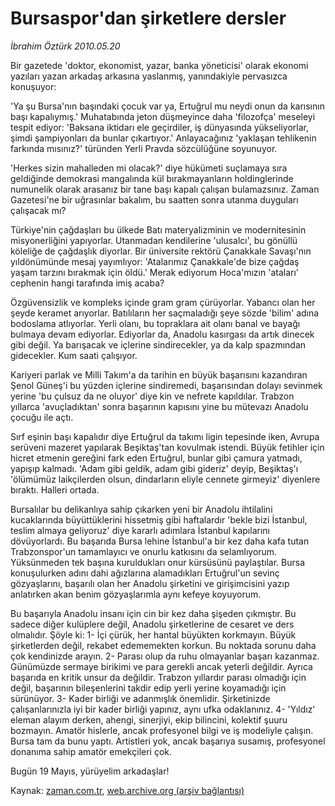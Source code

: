 # Bursaspor'dan şirketlere dersler

*İbrahim Öztürk 2010.05.20*

<td class="columnist-detail">
<p>Bir gazetede 'doktor, ekonomist, yazar, banka yöneticisi' olarak ekonomi yazıları yazan arkadaş arkasına yaslanmış, yanındakiyle pervasızca konuşuyor:</p>
<p>
<div id="haberMetinDiv">
<p> 'Ya şu Bursa'nın başındaki çocuk var ya, Ertuğrul mu neydi onun da karısının başı kapalıymış.' Muhatabında jeton düşmeyince daha 'filozofça' meseleyi tespit ediyor: 'Baksana iktidarı ele geçirdiler, iş dünyasında yükseliyorlar, şimdi şampiyonları da bunlar çıkartıyor.' Anlayacağınız 'yaklaşan tehlikenin farkında mısınız?' türünden Yerli Pravda sözcülüğüne soyunuyor.
<p>'Herkes sizin mahalleden mi olacak?' diye hükümeti suçlamaya sıra geldiğinde demokrasi mangalında kül bırakmayanların holdinglerinde numunelik olarak arasanız bir tane başı kapalı çalışan bulamazsınız. Zaman Gazetesi'ne bir uğrasınlar bakalım, bu saatten sonra utanma duyguları çalışacak mı?
<p>Türkiye'nin çağdaşları bu ülkede Batı materyalizminin ve modernitesinin misyonerliğini yapıyorlar. Utanmadan kendilerine 'ulusalcı', bu gönüllü köleliğe de çağdaşlık diyorlar. Bir üniversite rektörü Çanakkale Savaşı'nın yıldönümünde mesaj yayımlıyor: 'Atalarımız Çanakkale'de bize çağdaş yaşam tarzını bırakmak için öldü.' Merak ediyorum Hoca'mızın 'ataları' cephenin hangi tarafında imiş acaba?
<p>Özgüvensizlik ve kompleks içinde gram gram çürüyorlar. Yabancı olan her şeyde keramet arıyorlar. Batılıların her saçmaladığı şeye sözde 'bilim' adına bodoslama atlıyorlar. Yerli olanı, bu topraklara ait olanı banal ve bayağı bulmaya devam ediyorlar. Ediyorlar da, Anadolu kasırgası da artık dinecek gibi değil. Ya barışacak ve içlerine sindirecekler, ya da kalp spazmından gidecekler. Kum saati çalışıyor.
<p>Kariyeri parlak ve Milli Takım'a da tarihin en büyük başarısını kazandıran Şenol Güneş'i bu yüzden içlerine sindiremedi, başarısından dolayı sevinmek yerine 'bu çulsuz da ne oluyor' diye kin ve nefrete kapıldılar. Trabzon yıllarca 'avuçladıktan' sonra başarının kapısını yine bu mütevazı Anadolu çocuğu ile açtı.
<p>Sırf eşinin başı kapalıdır diye Ertuğrul da takımı ligin tepesinde iken, Avrupa serüveni mazeret yapılarak Beşiktaş'tan kovulmak istendi. Büyük fetihler için hicret etmenin gereğini fark eden Ertuğrul, bunlar gibi çamura yatmadı, yapışıp kalmadı. 'Adam gibi geldik, adam gibi gideriz' deyip, Beşiktaş'ı 'ölümümüz laikçilerden olsun, dindarların eliyle cennete girmeyiz' diyenlere bıraktı. Halleri ortada.
<p>Bursalılar bu delikanlıya sahip çıkarken yeni bir Anadolu ihtilalini kucaklarında büyüttüklerini hissetmiş gibi haftalardır 'bekle bizi İstanbul, teslim almaya geliyoruz' diye kararlı adımlara İstanbul kapılarını dövüyorlardı. Bu başarıda Bursa lehine İstanbul'a bir kez daha kafa tutan Trabzonspor'un tamamlayıcı ve onurlu katkısını da selamlıyorum. Yüksünmeden tek başına kuruldukları onur kürsüsünü paylaştılar. Bursa konuşulurken adını dahi ağızlarına alamadıkları Ertuğrul'un sevinç gözyaşlarını, başarılı olan her Anadolu şirketini ve girişimcisini yazıp anlatırken akan benim gözyaşlarımla aynı kefeye koyuyorum. 
<p>Bu başarıyla Anadolu insanı için cin bir kez daha şişeden çıkmıştır. Bu sadece diğer kulüplere değil, Anadolu şirketlerine de cesaret ve ders olmalıdır. Şöyle ki: 1- İçi çürük, her hantal büyükten korkmayın. Büyük şirketlerden değil, rekabet edememekten korkun. Bu noktada sorunu daha çok kendinizde arayın. 2- Parası olup da ruhu olmayanlar başarı kazanmaz. Günümüzde sermaye birikimi ve para gerekli ancak yeterli değildir. Ayrıca başarıda en kritik unsur da değildir. Trabzon yıllardır parası olmadığı için değil, başarının bileşenlerini takdir edip yerli yerine koyamadığı için sürünüyor. 3- Kader birliği ve adanmışlık önemlidir. Şirketinizde çalışanlarınızla iyi bir kader birliği yapınız, aynı ufka odaklanınız. 4- 'Yıldız' eleman alayım derken, ahengi, sinerjiyi, ekip bilincini, kolektif şuuru bozmayın. Amatör hislerle, ancak profesyonel bilgi ve iş modeliyle çalışın. Bursa tam da bunu yaptı. Artistleri yok, ancak başarıya susamış, profesyonel donanıma sahip amatör emekçileri çok.
<p>Bugün 19 Mayıs, yürüyelim arkadaşlar!</p></p></p></p></p></p></p></p></p></div>
</p>
<a href="http://web.archive.org/web/20110107152631/mailto:i.ozturk@zaman.com.tr">
</a></td>

Kaynak: [zaman.com.tr](http://zaman.com.tr/yazar.do?yazino=985954), [web.archive.org (arşiv bağlantısı)](http://web.archive.org/web/20110107152631/http://www.zaman.com.tr/yazar.do?yazino=985954)
